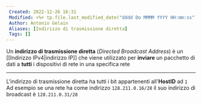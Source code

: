 ```yaml
---
 Created: 2022-12-26 16:31
 Modified: <%+ tp.file.last_modified_date("dddd Do MMMM YYYY HH:mm:ss") %>
 Author: Antonio Gelain
 Aliases: [Indirizzo di trasmissione diretta]
 Tags: []
---
```


Un **indirizzo di trasmissione diretta** (*Directed Broadcast Address*) è un [[Indirizzo IPv4|indirizzo IP]] che viene utilizzato per **inviare** un pacchetto di dati a **tutti** i dispositivi di rete in una specifica rete

---

L'indirizzo di trasmissione diretta ha tutti i bit appartenenti all'**HostID** ad `1`
Ad esempio se una rete ha come indirizzo `128.211.0.16/28` il suo indirizzo di broadcast è `128.211.0.31/28`